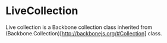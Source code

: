 # LiveCollection
Live collection is a Backbone collection class inherited from (Backbone.Collection)[http://backbonejs.org/#Collection] class.
